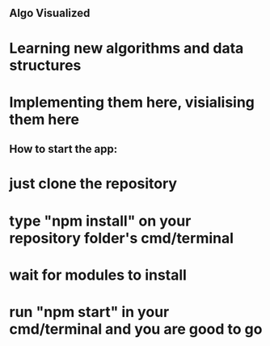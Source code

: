 ## Algo Visualized

# Learning new algorithms and data structures
# Implementing them here, visialising them here

## How to start the app:

# just clone the repository
# type "npm install" on your repository folder's cmd/terminal
# wait for modules to install
# run "npm start" in your cmd/terminal and you are good to go
